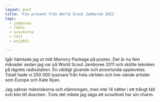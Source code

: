 ```yaml
---
layout: post
title: 'Fin present från World Scout Jamboree 2011'
tags:
  - jamboree
  - radio
  - scouterna
  - talt
  - wsj2011

---
```


Igår hämtade jag ut mitt Memory Package på posten. Det är nu fem månader sedan jag var på World Scout Jamboree 2011 och skötte tekniken på lägrets radiostation. En väldigt givande och annorlunda upplevelse. Totalt hade vi 250 000 lyssnare från hela världen och live-sände artister som Europe och Kate Ryan.

Jag saknar människorna och stämningen, men inte 14 nätter i ett trångt tält och kön till duschen. Trots det måste jag säga att scoutlivet har sin charm.




